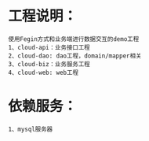 工程说明：
=================
	使用Fegin方式和业务端进行数据交互的demo工程
	1、cloud-api：业务接口工程
	2、cloud-dao: dao工程，domain/mapper相关
	3、cloud-biz：业务服务工程
	4、cloud-web: web工程
依赖服务：
===================
	1、mysql服务器

